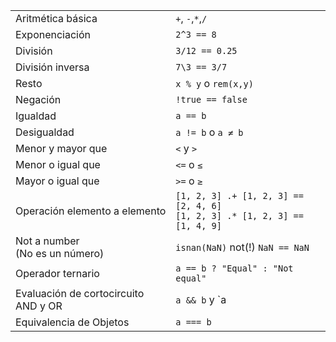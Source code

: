 |                            |                                                 |
| -------------------------- | ----------------------------------------------- |
| Aritmética básica          | `+`, `-`,`*`,`/`                                |
| Exponenciación             | `2^3 == 8`                                      |
| División                   | `3/12 == 0.25`                                  |
| División inversa           | `7\3 == 3/7`                                    |
| Resto                      | `x % y` o `rem(x,y)`                            |
| Negación                   | `!true == false`                                |
| Igualdad                   | `a == b`                                        |
| Desigualdad                | `a != b` o `a ≠ b`                              |
| Menor y mayor que          | `<` y `>`                                       |
| Menor o igual que          | `<=` o `≤`                                      |
| Mayor o igual que          | `>=` o `≥`                                      |
| Operación elemento a elemento  | `[1, 2, 3] .+ [1, 2, 3] == [2, 4, 6]`<br>`[1, 2, 3] .* [1, 2, 3] == [1, 4, 9]` |
| Not a number<br> (No es un número)  | `isnan(NaN)` not(!) `NaN == NaN`       |
| Operador ternario          | `a == b ? "Equal" : "Not equal"`                |
| Evaluación de cortocircuito AND y OR | `a && b` y `a || b`                 |
| Equivalencia de Objetos    | `a === b`                                       |
